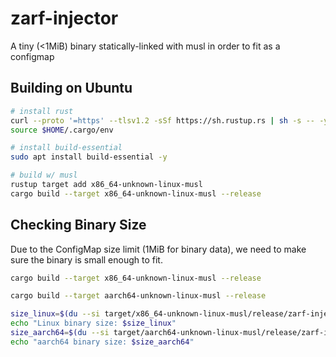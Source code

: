 # zarf-injector

A tiny (<1MiB) binary statically-linked with musl in order to fit as a configmap

## Building on Ubuntu

```bash
# install rust
curl --proto '=https' --tlsv1.2 -sSf https://sh.rustup.rs | sh -s -- -y --no-modify-path
source $HOME/.cargo/env

# install build-essential
sudo apt install build-essential -y

# build w/ musl
rustup target add x86_64-unknown-linux-musl
cargo build --target x86_64-unknown-linux-musl --release
```

## Checking Binary Size

Due to the ConfigMap size limit (1MiB for binary data), we need to make sure the binary is small enough to fit.

```bash
cargo build --target x86_64-unknown-linux-musl --release

cargo build --target aarch64-unknown-linux-musl --release

size_linux=$(du --si target/x86_64-unknown-linux-musl/release/zarf-injector | cut -f1)
echo "Linux binary size: $size_linux"
size_aarch64=$(du --si target/aarch64-unknown-linux-musl/release/zarf-injector | cut -f1)
echo "aarch64 binary size: $size_aarch64"
```
